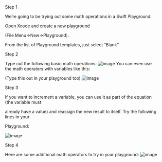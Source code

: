 Step 1

We’re going to be trying out some math operations in a Swift Playground. 

Open Xcode and create a new playground  

(File Menu->New->Playground).  

From the list of Playground templates, just select “Blank” 



Step 2

Type out the following basic math operations:
![image](https://user-images.githubusercontent.com/70309453/224224560-c4d4c220-4432-4e2d-ba60-3f88113c9d59.png)
You can even use the math operators with variables like this: 

(Type this out in your playground too) 
![image](https://user-images.githubusercontent.com/70309453/224224630-ee78be95-5381-4011-b5bf-b33dba6dbe27.png)

Step 3

If you want to increment a variable, you can use it as part of the equation (the variable must 

already have a value) and reassign the new result to itself. Try the following lines in your 

Playground:

![image](https://user-images.githubusercontent.com/70309453/224224667-4dacbd1e-e75c-4e33-beeb-af26ac574336.png)

Step 4

Here are some additional math operators to try in your playground:
![image](https://user-images.githubusercontent.com/70309453/224224702-f63294f3-2130-4865-8840-f06b9102a58f.png)
